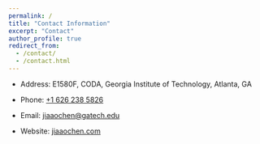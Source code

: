 ```yaml
---
permalink: /
title: "Contact Information"
excerpt: "Contact"
author_profile: true
redirect_from: 
  - /contact/
  - /contact.html
---
```


* Address: E1580F, CODA, Georgia Institute of Technology, Atlanta, GA

* Phone: [+1 626 238 5826](tel://6262385826)

* Email: [jiaaochen@gatech.edu](mailto:jiaaochen@gatech.edu)

* Website: [jiaaochen.com](www.jiaaochen.com)
